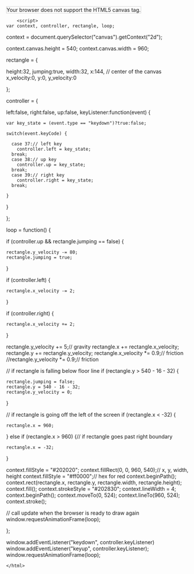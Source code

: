 <html>
    <head>
        <meta charset="utf-8">
        <title>lazer battle</title>
    </head>
    <body>
        <canvas id="canvas" width="750" height="400" style="border:1px solid lightgrey;">
        Your browser does not support the HTML5 canvas tag.
        </canvas>
        
        <script>
    var context, controller, rectangle, loop;

context = document.querySelector("canvas").getContext("2d");

context.canvas.height = 540;
context.canvas.width = 960;

rectangle = {

  height:32,
  jumping:true,
  width:32,
  x:144, // center of the canvas
  x_velocity:0,
  y:0,
  y_velocity:0

};

controller = {

  left:false,
  right:false,
  up:false,
  keyListener:function(event) {

    var key_state = (event.type == "keydown")?true:false;

    switch(event.keyCode) {

      case 37:// left key
        controller.left = key_state;
      break;
      case 38:// up key
        controller.up = key_state;
      break;
      case 39:// right key
        controller.right = key_state;
      break;

    }

  }

};

loop = function() {

  if (controller.up && rectangle.jumping == false) {

    rectangle.y_velocity -= 80;
    rectangle.jumping = true;

  }

  if (controller.left) {

    rectangle.x_velocity -= 2;

  }

  if (controller.right) {

    rectangle.x_velocity += 2;

  }

  rectangle.y_velocity += 5;// gravity
  rectangle.x += rectangle.x_velocity;
  rectangle.y += rectangle.y_velocity;
  rectangle.x_velocity *= 0.9;// friction
  //rectangle.y_velocity *= 0.9;// friction

  // if rectangle is falling below floor line
  if (rectangle.y > 540 - 16 - 32) {

    rectangle.jumping = false;
    rectangle.y = 540 - 16 - 32;
    rectangle.y_velocity = 0;

  }

  // if rectangle is going off the left of the screen
  if (rectangle.x < -32) {

    rectangle.x = 960;

  } else if (rectangle.x > 960) {// if rectangle goes past right boundary

    rectangle.x = -32;

  }

  context.fillStyle = "#202020";
  context.fillRect(0, 0, 960, 540);// x, y, width, height
  context.fillStyle = "#ff0000";// hex for red
  context.beginPath();
  context.rect(rectangle.x, rectangle.y, rectangle.width, rectangle.height);
  context.fill();
  context.strokeStyle = "#202830";
  context.lineWidth = 4;
  context.beginPath();
  context.moveTo(0, 524);
  context.lineTo(960, 524);
  context.stroke();

  // call update when the browser is ready to draw again
  window.requestAnimationFrame(loop);

};

window.addEventListener("keydown", controller.keyListener)
window.addEventListener("keyup", controller.keyListener);
window.requestAnimationFrame(loop);
            </script>
         </body>
    
    </html>
